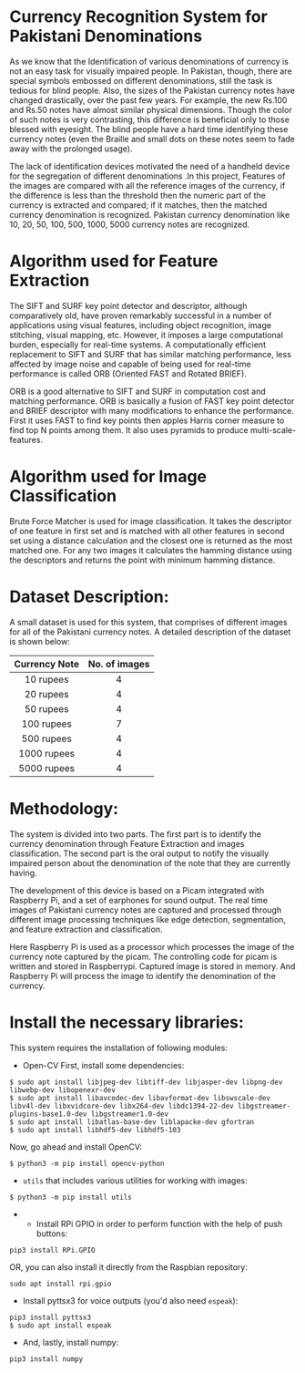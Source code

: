 # Currency Recognition System for Pakistani Denominations
As we know that the Identification of various denominations of currency is not an easy task for visually impaired people. In Pakistan, though, there are special symbols embossed on different denominations, still the task is tedious for blind people. Also, the sizes of the Pakistan currency notes have changed drastically, over the past few years. For example, the new Rs.100 and Rs.50 notes have almost similar physical dimensions. Though the color of such notes is very contrasting, this difference is beneficial only to those blessed with eyesight. The blind people have a hard time identifying these currency notes (even the Braille and small dots on these notes seem to fade away with the prolonged usage).

The lack of identification devices motivated the need of a handheld device for the segregation of different denominations .In this project, Features of the images are compared with all the reference images of the currency, if the difference is less than the threshold then the numeric part of the currency is extracted and compared; if it matches, then the matched currency denomination is recognized. Pakistan currency denomination like 10, 20, 50, 100, 500, 1000, 5000 currency notes are recognized.

# Algorithm used for Feature Extraction
The SIFT and SURF key point detector and descriptor, although comparatively old, have proven remarkably successful in a number of applications using visual features, including object recognition, image stitching, visual mapping, etc. However, it imposes a large computational burden, especially for real-time systems. A computationally efficient replacement to SIFT and SURF that has similar matching performance, less affected by image noise and capable of being used for real-time performance is called ORB (Oriented FAST and Rotated BRIEF). 

ORB is a good alternative to SIFT and SURF in computation cost and matching performance. ORB is basically a fusion of FAST key point detector and BRIEF descriptor with many modifications to enhance the performance. First it uses FAST to find key points then apples Harris corner measure to find top N points among them. It also uses pyramids to produce multi-scale-features.

# Algorithm used for Image Classification
Brute Force Matcher is used for image classification. It takes the descriptor of one feature in first set and is matched with all other features in second set using a distance calculation and the closest one is returned as the most matched one. For any two images it calculates the hamming distance using the descriptors and returns the point with minimum hamming distance.

# Dataset Description:
A small dataset is used for this system, that comprises of different images for all of the Pakistani currency notes. A detailed description of the dataset is shown below:

| Currency Note  | No. of images |
|  :-----------: |  :-------------: |
| 10 rupees  |  4  |
| 20 rupees  |  4  |
| 50 rupees  |  4  |
| 100 rupees |  7  |
| 500 rupees |  4  |
| 1000 rupees | 4  |
| 5000 rupees | 4  |

# Methodology:
The system is divided into two parts. The first part is to identify the currency denomination through Feature Extraction and images classification. The second part is the oral output to notify the visually impaired person about the denomination of the note that they are currently having. 

The development of this device is based on a Picam integrated with Raspberry Pi, and a set of earphones for sound output. The real time images of Pakistani currency notes are captured and processed through different image processing techniques like edge detection, segmentation, and feature extraction and classification.

Here Raspberry Pi is used as a processor which processes the image of the currency note captured by the picam. The controlling code for picam is written and stored in Raspberrypi. Captured image is stored in memory. And Raspberry Pi will process the image to identify the denomination of the currency.

# Install the necessary libraries:
This system requires the installation of following modules:
* Open-CV
First, install some dependencies:
```
$ sudo apt install libjpeg-dev libtiff-dev libjasper-dev libpng-dev libwebp-dev libopenexr-dev
$ sudo apt install libavcodec-dev libavformat-dev libswscale-dev libv4l-dev libxvidcore-dev libx264-dev libdc1394-22-dev libgstreamer-plugins-base1.0-dev libgstreamer1.0-dev
$ sudo apt install libatlas-base-dev liblapacke-dev gfortran
$ sudo apt install libhdf5-dev libhdf5-103
```
Now, go ahead and install OpenCV:
```
$ python3 -m pip install opencv-python
```
* `utils` that includes various utilities for working with images:
```
$ python3 -m pip install utils
```
* * Install RPi GPIO in order to perform function with the help of push buttons:
```
pip3 install RPi.GPIO
```
OR, you can also install it directly from the Raspbian repository:
```
sudo apt install rpi.gpio
```
*  Install pyttsx3 for voice outputs (you'd also need `espeak`):
```
pip3 install pyttsx3
$ sudo apt install espeak
```
* And, lastly, install numpy:
```
pip3 install numpy
```
